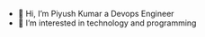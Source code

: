- 👋 Hi, I’m Piyush Kumar a Devops Engineer
- 👀 I’m interested in technology and programming

<!---
piyush-deloitte/piyush-deloitte is a ✨ special ✨ repository because its `README.md` (this file) appears on your GitHub profile.
You can click the Preview link to take a look at your changes.
--->
